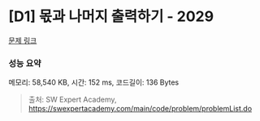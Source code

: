 # [D1] 몫과 나머지 출력하기 - 2029 

[문제 링크](https://swexpertacademy.com/main/code/problem/problemDetail.do?contestProbId=AV5QGNvKAtEDFAUq) 

### 성능 요약

메모리: 58,540 KB, 시간: 152 ms, 코드길이: 136 Bytes



> 출처: SW Expert Academy, https://swexpertacademy.com/main/code/problem/problemList.do